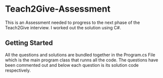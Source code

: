 # Teach2Give-Assessment

This is an Assessment needed to progress to the next phase of the Teach2Give interview.
I worked out the solution using C#.

## Getting Started

All the questions and solutions are bundled together in the Program.cs File which is the main program class that
runns all  the code. The questions have been commented out and below each question is its solution code respectively.


